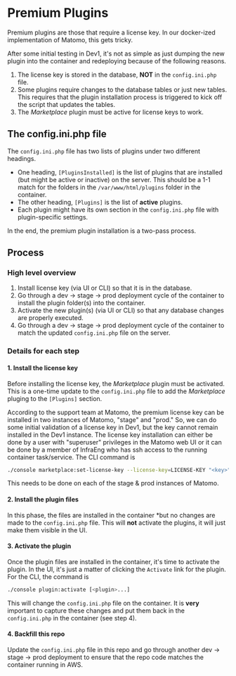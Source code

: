 # Premium Plugins

Premium plugins are those that require a license key. In our docker-ized implementation of Matomo, this gets tricky.

After some initial testing in Dev1, it's not as simple as just dumping the new plugin into the container and redeploying because of the following reasons.

1. The license key is stored in the database, **NOT** in the `config.ini.php` file.
1. Some plugins require changes to the database tables or just new tables. This requires that the plugin installation process is triggered to kick off the script that updates the tables.
1. The *Marketplace* plugin must be active for license keys to work.

## The config.ini.php file

The `config.ini.php` file has two lists of plugins under two different headings.

* One heading, `[PluginsInstalled]` is the list of plugins that are installed (but might be active or inactive) on the server. This should be a 1-1 match for the folders in the `/var/www/html/plugins` folder in the container.
* The other heading, `[Plugins]` is the list of **active** plugins. 
* Each plugin might have its own section in the `config.ini.php` file with plugin-specific settings.

In the end, the premium plugin installation is a two-pass process.

## Process

### High level overview

1. Install license key (via UI or CLI) so that it is in the database.
2. Go through a dev -> stage -> prod deployment cycle of the container to install the plugin folder(s) into the container.
3. Activate the new plugin(s) (via UI or CLI) so that any database changes are properly executed.
4. Go through a dev -> stage -> prod deployment cycle of the container to match the updated `config.ini.php` file on the server.

### Details for each step

#### 1. Install the license key

Before installing the license key, the *Marketplace* plugin must be activated. This is a one-time update to the `config.ini.php` file to add the *Marketplace* pluging to the `[Plugins]` section.

According to the support team at Matomo, the premium license key can be installed in two instances of Matomo, "stage" and "prod." So, we can do some initial validation of a license key in Dev1, but the key cannot remain installed in the Dev1 instance. The license key installation can either be done by a user with "superuser" privileges in the Matomo web UI or it can be done by a member of InfraEng who has ssh access to the running container task/service. The CLI command is

```bash
./console marketplace:set-license-key --license-key=LICENSE-KEY "<key>"
```

This needs to be done on each of the stage & prod instances of Matomo.

#### 2. Install the plugin files

In this phase, the files are installed in the container *but no changes are made to the `config.ini.php` file. This will **not** activate the plugins, it will just make them visible in the UI.

#### 3. Activate the plugin

Once the plugin files are installed in the container, it's time to activate the plugin. In the UI, it's just a matter of clicking the `Activate` link for the plugin. For the CLI, the command is

```bash
./console plugin:activate [<plugin>...]
```

This will change the `config.ini.php` file on the container. It is **very** important to capture these changes and put them back in the `config.ini.php` in the container (see step 4).

#### 4. Backfill this repo

Update the `config.ini.php` file in this repo and go through another dev -> stage -> prod deployment to ensure that the repo code matches the container running in AWS.
